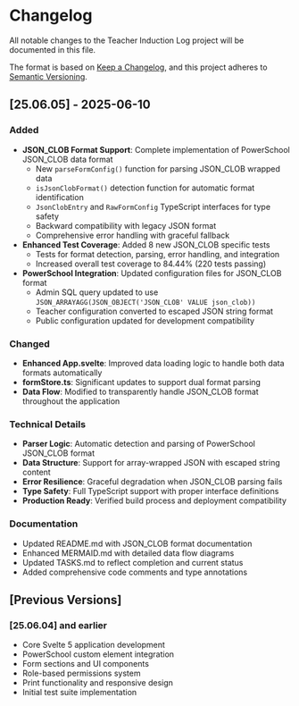 # Changelog

All notable changes to the Teacher Induction Log project will be documented in this file.

The format is based on [Keep a Changelog](https://keepachangelog.com/en/1.0.0/),
and this project adheres to [Semantic Versioning](https://semver.org/spec/v2.0.0.html).

## [25.06.05] - 2025-06-10

### Added
- **JSON_CLOB Format Support**: Complete implementation of PowerSchool JSON_CLOB data format
  - New `parseFormConfig()` function for parsing JSON_CLOB wrapped data
  - `isJsonClobFormat()` detection function for automatic format identification
  - `JsonClobEntry` and `RawFormConfig` TypeScript interfaces for type safety
  - Backward compatibility with legacy JSON format
  - Comprehensive error handling with graceful fallback
- **Enhanced Test Coverage**: Added 8 new JSON_CLOB specific tests
  - Tests for format detection, parsing, error handling, and integration
  - Increased overall test coverage to 84.44% (220 tests passing)
- **PowerSchool Integration**: Updated configuration files for JSON_CLOB format
  - Admin SQL query updated to use `JSON_ARRAYAGG(JSON_OBJECT('JSON_CLOB' VALUE json_clob))`
  - Teacher configuration converted to escaped JSON string format
  - Public configuration updated for development compatibility

### Changed
- **Enhanced App.svelte**: Improved data loading logic to handle both data formats automatically
- **formStore.ts**: Significant updates to support dual format parsing
- **Data Flow**: Modified to transparently handle JSON_CLOB format throughout the application

### Technical Details
- **Parser Logic**: Automatic detection and parsing of PowerSchool JSON_CLOB format
- **Data Structure**: Support for array-wrapped JSON with escaped string content
- **Error Resilience**: Graceful degradation when JSON_CLOB parsing fails
- **Type Safety**: Full TypeScript support with proper interface definitions
- **Production Ready**: Verified build process and deployment compatibility

### Documentation
- Updated README.md with JSON_CLOB format documentation
- Enhanced MERMAID.md with detailed data flow diagrams
- Updated TASKS.md to reflect completion and current status
- Added comprehensive code comments and type annotations

## [Previous Versions]

### [25.06.04] and earlier
- Core Svelte 5 application development
- PowerSchool custom element integration
- Form sections and UI components
- Role-based permissions system
- Print functionality and responsive design
- Initial test suite implementation
